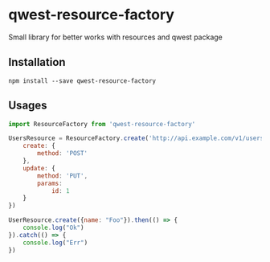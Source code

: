 # qwest-resource-factory

Small library for better works with resources and qwest package

## Installation

```shell
npm install --save qwest-resource-factory
```

## Usages

```js
import ResourceFactory from 'qwest-resource-factory'

UsersResource = ResourceFactory.create('http://api.example.com/v1/users/:id:', {
    create: {
        method: 'POST'
    },
    update: {
        method: 'PUT',
        params:
            id: 1
    }
})

UserResource.create({name: "Foo"}).then(() => {
    console.log("Ok")
}).catch(() => {
    console.log("Err")
})
```